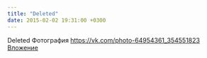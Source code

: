 ```yaml
---
title: "Deleted"
date: 2015-02-02 19:31:00 +0300
---
```


Deleted
Фотография
<a class="vk-attach" href="https://vk.com/photo-64954361_354551823">https://vk.com/photo-64954361_354551823</a>
<a class="vk-attach" href="https://vk.com/photo-64954361_354551823">Вложение</a>
